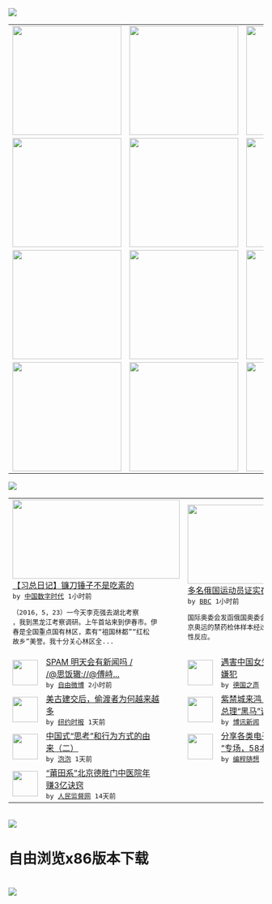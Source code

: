 

<a href="https://github.com/greatfire/z/raw/master/FreeBrowser.apk"><img src="https://raw.githubusercontent.com/greatfire/wiki/master/x/header.png" /></a><table><tr><td width="262" align="center" valign="center"><a href="https://github.com/greatfire/wiki/wiki/nyt" title="纽约时报中文网 国际纵览"><img src="https://raw.githubusercontent.com/greatfire/wiki/master/x/nyt_flag.png" width="215"/></a></td><td width="262" align="center" valign="center"><a href="https://github.com/greatfire/wiki/wiki/dw" title=""><img src="https://raw.githubusercontent.com/greatfire/wiki/master/x/dw_flag.png" width="215"/></a></td><td width="262" align="center" valign="center"><a href="https://github.com/greatfire/wiki/wiki/rmjd" title=""><img src="https://raw.githubusercontent.com/greatfire/wiki/master/x/rmjd_flag.png" width="215"/></a></td></tr><tr><td width="262" align="center" valign="center"><a href="https://github.com/paopaonetizen/website" title="泡泡 - 未经审查的互联网信息"><img src="https://raw.githubusercontent.com/greatfire/wiki/master/x/pp_flag.png" width="215"/></a></td><td width="262" align="center" valign="center"><a href="https://github.com/getlantern/mirror" title="以及自由微博和GreatFire.org官方中文论坛"><img src="https://raw.githubusercontent.com/greatfire/wiki/master/x/lantern_flag.png" width="215"/></a></td><td width="262" align="center" valign="center"><a href="https://github.com/cdtmirrors/m/" title=""><img src="https://raw.githubusercontent.com/greatfire/wiki/master/x/cdt_flag.png" width="215"/></a></td></tr><tr><td width="262" align="center" valign="center"><a href="https://github.com/program-think/blog" title="编程随想的博客"><img src="https://raw.githubusercontent.com/greatfire/wiki/master/x/pt_flag.png" width="215"/></a></td><td width="262" align="center" valign="center"><a href="https://github.com/greatfire/wiki/wiki/bbc" title=""><img src="https://raw.githubusercontent.com/greatfire/wiki/master/x/bbc_flag.png" width="215"/></a></td><td width="262" align="center" valign="center"><a href="https://github.com/freeweibo/s" title="自由微博 - 匿名和不受屏蔽的新浪微博搜索"><img src="https://raw.githubusercontent.com/greatfire/wiki/master/x/fw_flag.png" width="215"/></a></td></tr><tr><td width="262" align="center" valign="center"><a href="https://github.com/greatfire/wiki/wiki/google" title=""><img src="https://raw.githubusercontent.com/greatfire/wiki/master/x/google_flag.png" width="215"/></a></td><td width="262" align="center" valign="center"><a href="https://github.com/bxnews/boxun" title=""><img src="https://raw.githubusercontent.com/greatfire/wiki/master/x/bx_flag.png" width="215"/></a></td><td width="262" align="center" valign="center"><a href="https://github.com/greatfire/wiki/wiki/open-source" title="欢迎访问GreatFire.org开发者项目网站"><img src="https://raw.githubusercontent.com/greatfire/wiki/master/x/open-source_flag.png" width="215"/></a></td></tr></table><img src="https://raw.githubusercontent.com/greatfire/wiki/master/x/newsfeed text.png" /><table cols="4"><tr><td colspan="2" width="380"><a href="http://feedproxy.google.com/~r/chinadigitaltimes/IyPt/~3/8WdQ4Kchohc/"><img src="http://i0.wp.com/chinadigitaltimes.net/chinese/files/2015/10/24_avatar_big.jpg?resize=232%2C174" width="330" height="156"/></a></br><a href="http://feedproxy.google.com/~r/chinadigitaltimes/IyPt/~3/8WdQ4Kchohc/">【习总日记】镰刀锤子不是吃素的</a></br><kbd> by <a href="http://chinadigitaltimes.net/chinese/">中国数字时代</a> 1小时前 </kbd></br><pre>（2016，5，23）一今天李克强去湖北考察<br/>，我到黑龙江考察调研。上午首站来到伊春市。伊<br/>春是全国重点国有林区，素有“祖国林都”“红松<br/>故乡”美誉。我十分关心林区全...</pre></td><td colspan="2" width="380"><a href="http://www.bbc.com/zhongwen/simp/world/2016/05/160524_ioc_drug_retest_russia"><img src="http://a.files.bbci.co.uk/worldservice/live/assets/images/2016/05/17/160517150820_ioc_144x81_bbc_nocredit.jpg" width="330" height="156"/></a></br><a href="http://www.bbc.com/zhongwen/simp/world/2016/05/160524_ioc_drug_retest_russia">多名俄国运动员证实在北京奥运使用禁药</a></br><kbd> by <a href="http://www.bbc.co.uk/zhongwen/simp">BBC</a> 1小时前 </kbd></br><pre>国际奥委会发函俄国奥委会确认14名选手参加北<br/>京奥运的禁药检体样本经过再度检测，仍然呈现阳<br/>性反应。</pre></td></tr><tr><td><img src="http://ww4.sinaimg.cn/large/8d354b32jw1f46xdl7t1ij20u01hcgo3.jpg" width="50" height="50"/></td><td width="280"><a href="https://freeweibo.com/weibo/3978818723717909">SPAM 明天会有新闻吗 /<br/>/@思饭辙://@傅峙...</a></br><kbd> by <a href="https://freeweibo.com/">自由微博</a> 2小时前 </kbd></td><td><img src="http://www.dw.com/image/0,,19257193_302,00.jpg" width="50" height="50"/></td><td width="280"><a href="http://dw.com/p/1Itj9?maca=chi-GK-text-greatfire-all-chinese-15625-xml-mrss">遇害中国女生案：警方逮捕两名<br/>嫌犯</a></br><kbd> by <a href="http://dw.de">德国之声</a> 3小时前 </kbd></td></tr><tr><td><img src="https://static01.nyt.com/images/2016/05/22/us/24rafters-video/24rafters-video-articleLarge.jpg" width="50" height="50"/></td><td width="280"><a href="https://d7odklm2qes9e.cloudfront.net/culture/20160524/t24rafters/">美古建交后，偷渡者为何越来越<br/>多</a></br><kbd> by <a href="http://m.cn.nytimes.com/">纽约时报</a> 1天前 </kbd></td><td><img src="http://www.boxun.com/news/images/2016/05/201605242327china1.jpg" width="50" height="50"/></td><td width="280"><a href="http://www.boxun.com/news/gb/china/2016/05/201605242327.shtml">紫禁城来鸿：刘鹤或成中共下任<br/>总理“黑马”请看博讯热...</a></br><kbd> by <a href="http://www.boxun.com">博讯新闻</a> 1天前 </kbd></td></tr><tr><td><img src="https://raw.githubusercontent.com/greatfire/wiki/master/x/pp_logo.png" width="50" height="50"/></td><td width="280"><a href="https://pao-pao.net/article/699">中国式“思考”和行为方式的由<br/>来（二）</a></br><kbd> by <a href="https://pao-pao.net">泡泡</a> 1天前 </kbd></td><td><img src="https://raw.githubusercontent.com/greatfire/wiki/master/x/pt_logo.png" width="50" height="50"/></td><td width="280"><a href="http://feedproxy.google.com/~r/programthink/~3/gW7pAXwOLyA/share-books.html">分享各类电子书（“TXT格式<br/>”专场，58本）</a></br><kbd> by <a href="http://program-think.blogspot.com">编程随想</a> 5天前 </kbd></td></tr><tr><td><img src="http://www.rmjdw.com/uploads/160510/3-1605102102421C.jpg" width="50" height="50"/></td><td width="280"><a href="http://www.rmjdw.com//tebiebaodao/20160510/15526.html">“莆田系”北京德胜门中医院年<br/>赚3亿诀窍 </a></br><kbd> by <a href="http://www.rmjdw.com/">人民监督网</a> 14天前 </kbd></td></table></br><a href="https://github.com/greatfire/z/raw/master/FreeBrowser.apk"><img src="https://raw.githubusercontent.com/greatfire/wiki/master/x/download app.png" /></a><h1>自由浏览x86版本下载<h1><a href="https://github.com/greatfire/z/raw/master/FreeBrowser-x86.apk"><img src="https://raw.githubusercontent.com/greatfire/images/master/fb86.qr.png" /></a>